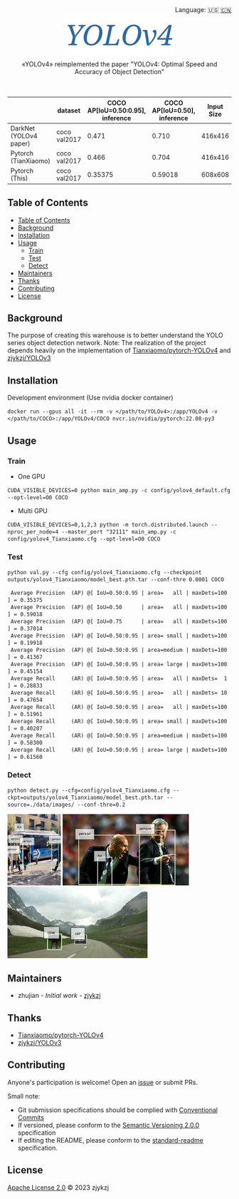 <div align="right">
  Language:
    🇺🇸
  <a title="Chinese" href="./README.zh-CN.md">🇨🇳</a>
</div>

<div align="center"><a title="" href="https://github.com/zjykzj/YOLOv4"><img align="center" src="./imgs/YOLOv4.png" alt=""></a></div>

<p align="center">
  «YOLOv4» reimplemented the paper "YOLOv4: Optimal Speed and Accuracy of Object Detection"
<br>
<br>
  <a href="https://github.com/RichardLitt/standard-readme"><img src="https://img.shields.io/badge/standard--readme-OK-green.svg?style=flat-square" alt=""></a>
  <a href="https://conventionalcommits.org"><img src="https://img.shields.io/badge/Conventional%20Commits-1.0.0-yellow.svg" alt=""></a>
  <a href="http://commitizen.github.io/cz-cli/"><img src="https://img.shields.io/badge/commitizen-friendly-brightgreen.svg" alt=""></a>
</p>

<!-- <style type="text/css">
.tg  {border-collapse:collapse;border-spacing:0;}
.tg td{border-color:black;border-style:solid;border-width:1px;font-family:Arial, sans-serif;font-size:14px;
  overflow:hidden;padding:10px 5px;word-break:normal;}
.tg th{border-color:black;border-style:solid;border-width:1px;font-family:Arial, sans-serif;font-size:14px;
  font-weight:normal;overflow:hidden;padding:10px 5px;word-break:normal;}
.tg .tg-pm1l{background-color:#FFF;color:#24292F;text-align:center;vertical-align:middle}
.tg .tg-baqh{text-align:center;vertical-align:top}
</style> -->
<table class="tg">
<thead>
  <tr>
    <th class="tg-baqh"></th>
    <th class="tg-baqh">dataset</th>
    <th class="tg-baqh">COCO AP[IoU=0.50:0.95], inference</th>
    <th class="tg-baqh">COCO AP[IoU=0.50],      inference</th>
    <th class="tg-baqh">Input Size</th>
    <th class="tg-baqh">Conf Thre</th>
    <th class="tg-baqh">NMS Thre</th>
  </tr>
</thead>
<tbody>
  <tr>
    <td class="tg-baqh"><span style="font-weight:400;font-style:normal">DarkNet (YOLOv4 paper)</span></td>
    <td class="tg-baqh">coco <span style="font-weight:400;font-style:normal">val2017</span></td>
    <td class="tg-pm1l">0.471</td>
    <td class="tg-pm1l">0.710</td>
    <td class="tg-baqh"><span style="font-weight:400;font-style:normal">416x416</span></td>
    <td class="tg-baqh">/</td>
    <td class="tg-baqh">/</td>
  </tr>
  <tr>
    <td class="tg-baqh"><span style="font-weight:400;font-style:normal">Pytorch (TianXiaomo)</span></td>
    <td class="tg-baqh">coco <span style="font-weight:400;font-style:normal">val2017</span></td>
    <td class="tg-pm1l">0.466</td>
    <td class="tg-pm1l">0.704</td>
    <td class="tg-baqh"><span style="font-weight:400;font-style:normal">416x416</span></td>
    <td class="tg-baqh">/</td>
    <td class="tg-baqh">/</td>
  </tr>
  <tr>
    <td class="tg-baqh"><span style="font-weight:400;font-style:normal">Pytorch (This)</span></td>
    <td class="tg-baqh">coco <span style="font-weight:400;font-style:normal">val2017</span></td>
    <td class="tg-baqh">0.35375</td>
    <td class="tg-baqh">0.59018</td>
    <td class="tg-baqh">608x608</td>
    <td class="tg-baqh">0.005</td>
    <td class="tg-baqh">0.4</td>
  </tr>
</tbody>
</table>

## Table of Contents

- [Table of Contents](#table-of-contents)
- [Background](#background)
- [Installation](#installation)
- [Usage](#usage)
  - [Train](#train)
  - [Test](#test)
  - [Detect](#detect)
- [Maintainers](#maintainers)
- [Thanks](#thanks)
- [Contributing](#contributing)
- [License](#license)

## Background

The purpose of creating this warehouse is to better understand the YOLO series object detection network. Note: The
realization of the project depends heavily on the implementation
of [Tianxiaomo/pytorch-YOLOv4](https://github.com/Tianxiaomo/pytorch-YOLOv4)
and [zjykzj/YOLOv3](https://github.com/zjykzj/YOLOv3)

## Installation

Development environment (Use nvidia docker container)

```shell
docker run --gpus all -it --rm -v </path/to/YOLOv4>:/app/YOLOv4 -v </path/to/COCO>:/app/YOLOv4/COCO nvcr.io/nvidia/pytorch:22.08-py3
```

## Usage

### Train

* One GPU

```shell
CUDA_VISIBLE_DEVICES=0 python main_amp.py -c config/yolov4_default.cfg --opt-level=O0 COCO
```

* Multi GPU

```shell
CUDA_VISIBLE_DEVICES=0,1,2,3 python -m torch.distributed.launch --nproc_per_node=4 --master_port "32111" main_amp.py -c config/yolov4_Tianxiaomo.cfg --opt-level=O0 COCO
```

### Test

```shell
python val.py --cfg config/yolov4_Tianxiaomo.cfg --checkpoint outputs/yolov4_Tianxiaomo/model_best.pth.tar --conf-thre 0.0001 COCO
```

```text
 Average Precision  (AP) @[ IoU=0.50:0.95 | area=   all | maxDets=100 ] = 0.35375
 Average Precision  (AP) @[ IoU=0.50      | area=   all | maxDets=100 ] = 0.59018
 Average Precision  (AP) @[ IoU=0.75      | area=   all | maxDets=100 ] = 0.37014
 Average Precision  (AP) @[ IoU=0.50:0.95 | area= small | maxDets=100 ] = 0.19918
 Average Precision  (AP) @[ IoU=0.50:0.95 | area=medium | maxDets=100 ] = 0.41367
 Average Precision  (AP) @[ IoU=0.50:0.95 | area= large | maxDets=100 ] = 0.45154
 Average Recall     (AR) @[ IoU=0.50:0.95 | area=   all | maxDets=  1 ] = 0.28833
 Average Recall     (AR) @[ IoU=0.50:0.95 | area=   all | maxDets= 10 ] = 0.47654
 Average Recall     (AR) @[ IoU=0.50:0.95 | area=   all | maxDets=100 ] = 0.51961
 Average Recall     (AR) @[ IoU=0.50:0.95 | area= small | maxDets=100 ] = 0.40207
 Average Recall     (AR) @[ IoU=0.50:0.95 | area=medium | maxDets=100 ] = 0.58300
 Average Recall     (AR) @[ IoU=0.50:0.95 | area= large | maxDets=100 ] = 0.61560
```

### Detect

```shell
python detect.py --cfg=config/yolov4_Tianxiaomo.cfg --ckpt=outputs/yolov4_Tianxiaomo/model_best.pth.tar --source=./data/images/ --conf-thre=0.2
```

<p align="left"><img src="./data/detect/exp/bus.jpg" height="160"\> <img src="./data/detect/exp/zidane.jpg" height="160"\> <img src="./data/detect/exp/mountain.png" height="160"\></p>
  
## Maintainers

* zhujian - *Initial work* - [zjykzj](https://github.com/zjykzj)

## Thanks

* [Tianxiaomo/pytorch-YOLOv4](https://github.com/Tianxiaomo/pytorch-YOLOv4)
* [zjykzj/YOLOv3](https://github.com/zjykzj/YOLOv3)

## Contributing

Anyone's participation is welcome! Open an [issue](https://github.com/zjykzj/YOLOv4/issues) or submit PRs.

Small note:

* Git submission specifications should be complied
  with [Conventional Commits](https://www.conventionalcommits.org/en/v1.0.0-beta.4/)
* If versioned, please conform to the [Semantic Versioning 2.0.0](https://semver.org) specification
* If editing the README, please conform to the [standard-readme](https://github.com/RichardLitt/standard-readme)
  specification.

## License

[Apache License 2.0](LICENSE) © 2023 zjykzj